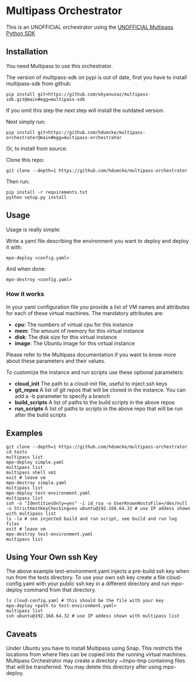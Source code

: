 # Multipass Orchestrator

This is an UNOFFICIAL orchestrator using the [UNOFFICIAL Multipass Python SDK](https://github.com/okyanusoz/multipass-sdk)

## Installation

You need Multipass to use this orchestrator.

The version of multipass-sdk on pypi is out of date, first you have to install multipass-sdk from github:
```
pip install git+https://github.com/okyanusoz/multipass-sdk.git@main#egg=multipass-sdk
```
If you omit this step the next step will install the outdated version.

Next simply run:
```
pip install git+https://github.com/hdumcke/multipass-orchestrator@main#egg=multipass-orchestrator
```

Or, to install from source:


Clone this repo:

```
git clone --depth=1 https://github.com/hdumcke/multipass-orchestrator
```


Then run:
```
pip install -r requirements.txt
python setup.py install
```

## Usage

Usage is really simple:

Write a yaml file describing the environment you want to deploy and deploy it with:

```
mpo-deploy <config.yaml>
```

And when done:

```
mpo-destroy <config.yaml>
```

### How it works

In your yaml configuration file you provide a list of VM names and attributes for each of these virtual machines. The mandatory attributes are:

- **cpu**: The numbers of virtual cpu for this instance
- **mem**: The amount of memory for this virtual instance
- **disk**: The disk size for this virtual instance
- **image**: The Ubuntu image for this virtual instance

Please refer to the Multipass documentation if you want to know more about these parameters and their values.

To customize the instance and run scripts use these optional parameters:

- **cloud_init** The path to a cloud-init file, useful to inject ssh keys
- **git_repos** A list of git repos that will be cloned in the instance. You can add a -b parameter to specify a branch
- **build_scripts** A list of paths to the build scripts in the above repos
- **run_scripts** A list of paths to scripts in the above repo that will be run after the build scripts

## Examples

```
git clone --depth=1 https://github.com/hdumcke/multipass-orchestrator
cd tests
multipass list
mpo-deploy simple.yaml
multipass list
multipass shell vm1
exit # leave vm
mpo-destroy simple.yaml
multipass list
mpo-deploy test-environment.yaml
multipass list
ssh -o "IdentitiesOnly=yes" -i id_rsa -o UserKnownHostsFile=/dev/null -o StrictHostKeyChecking=no ubuntu@192.168.64.32 # use IP addess shown with multipass list
ls -la # see injected build and run script, see build and run log files
exit # leave vm
mpo-destroy test-environment.yaml
multipass list
```

## Using Your Own ssh Key

The above example test-environment.yaml injects a pre-build ssh key when run from the tests directory. To use your own ssh key create a file cloud-config.yaml with your public ssh key in a different directory and run mpo-deploy command from that directory.

```
ls cloud-config.yaml # this should be the file with your key
mpo-deploy <path to test-environment.yaml>
multipass list
ssh ubuntu@192.168.64.32 # use IP addess shown with multipass list
```

## Caveats

Under Ubuntu you have to install Multipass using Snap. This restricts the locations from where files can be copied into the running virtual machines. Multipass Orchestrator may create a directory ~/mpo-tmp containing files that will be transferred. You may delete this directory after using mpo-deploy.
